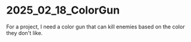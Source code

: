 # 2025_02_18_ColorGun
For a project, I need a color gun that can kill enemies based on the color they don't like.
